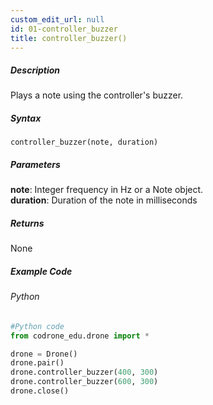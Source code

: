 ```yaml
---
custom_edit_url: null
id: 01-controller_buzzer
title: controller_buzzer()
---
```


##### Description

Plays a note using the controller's buzzer. <br />

##### Syntax
```controller_buzzer(note, duration)```<br />


##### Parameters

**note**: Integer frequency in Hz or a Note object.<br />
**duration**: Duration of the note in milliseconds<br />


##### Returns
None

##### Example Code
###### Python
```python
#Python code
from codrone_edu.drone import *

drone = Drone()
drone.pair()
drone.controller_buzzer(400, 300)
drone.controller_buzzer(600, 300)
drone.close()
```